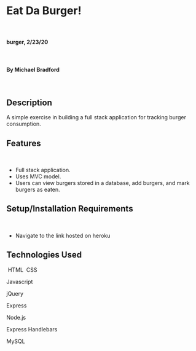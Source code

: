 # Eat Da Burger!
​
#### burger, 2/23/20
​
#### By Michael Bradford
​
## Description
A simple exercise in building a full stack application for tracking burger consumption.

## Features
​
* Full stack application.
* Uses MVC model.
* Users can view burgers stored in a database, add burgers, and mark burgers as eaten.
​
​
## Setup/Installation Requirements
​
* Navigate to the link hosted on heroku
​ 
## Technologies Used
​
HTML
​
CSS

Javascript

jQuery

Express

Node.js

Express Handlebars

MySQL 